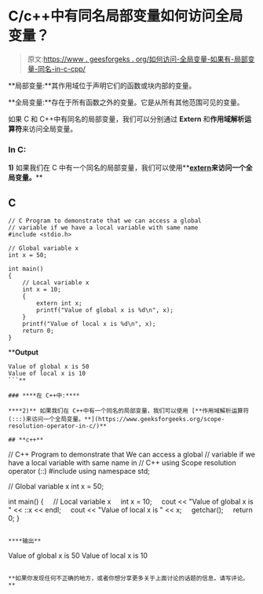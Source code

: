 # C/c++中有同名局部变量如何访问全局变量？

> 原文:[https://www . geesforgeks . org/如何访问-全局变量-如果有-局部变量-同名-in-c-cpp/](https://www.geeksforgeeks.org/how-to-access-global-variable-if-there-is-a-local-variable-with-same-name-in-c-cpp/)

**局部变量:**其作用域位于声明它们的函数或块内部的变量。

**全局变量:**存在于所有函数之外的变量。它是从所有其他范围可见的变量。

如果 C 和 C++中有同名的局部变量，我们可以分别通过 **Extern** 和**作用域解析运算符**来访问全局变量。

### **In C:**

**1)** 如果我们在 C 中有一个同名的局部变量，我们可以使用**[**extern**](https://www.geeksforgeeks.org/understanding-extern-keyword-in-c/)**来访问一个全局变量。****

## **C**

```
// C Program to demonstrate that we can access a global
// variable if we have a local variable with same name
#include <stdio.h>

// Global variable x
int x = 50;

int main()
{
    // Local variable x
    int x = 10;
    {
        extern int x;
        printf("Value of global x is %d\n", x);
    }
    printf("Value of local x is %d\n", x);
    return 0;
}
```

****Output**

```
Value of global x is 50
Value of local x is 10
```** 

### ****在 C++中:****

****2)** 如果我们在 C++中有一个同名的局部变量，我们可以使用 [**作用域解析运算符(:::)来访问一个全局变量。**](https://www.geeksforgeeks.org/scope-resolution-operator-in-c/)**

## **c++**

```
// C++ Program to demonstrate that We can access a global
// variable if we have a local variable with same name in
// C++ using Scope resolution operator (::)
#include <iostream>
using namespace std;

// Global variable x
int x = 50;

int main()
{
    // Local variable x
    int x = 10;
    cout << "Value of global x is " << ::x << endl;
    cout << "Value of local x is " << x;
    getchar();
    return 0;
}
```

****输出**

```
Value of global x is 50
Value of local x is 10
```** 

**如果你发现任何不正确的地方，或者你想分享更多关于上面讨论的话题的信息，请写评论。**